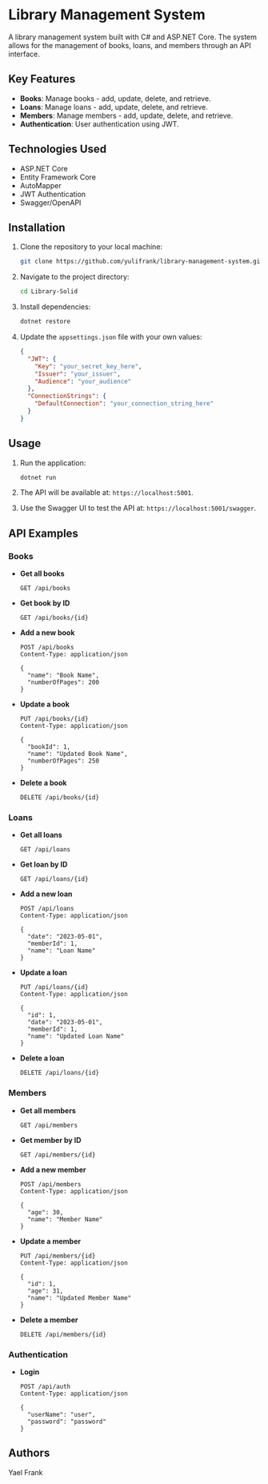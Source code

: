 # Library Management System

A library management system built with C# and ASP.NET Core. The system allows for the management of books, loans, and members through an API interface.

## Key Features

- **Books**: Manage books - add, update, delete, and retrieve.
- **Loans**: Manage loans - add, update, delete, and retrieve.
- **Members**: Manage members - add, update, delete, and retrieve.
- **Authentication**: User authentication using JWT.

## Technologies Used

- ASP.NET Core
- Entity Framework Core
- AutoMapper
- JWT Authentication
- Swagger/OpenAPI

## Installation

1. Clone the repository to your local machine:

    ```sh
    git clone https://github.com/yulifrank/library-management-system.git
    ```

2. Navigate to the project directory:

    ```sh
    cd Library-Solid
    ```

3. Install dependencies:

    ```sh
    dotnet restore
    ```

4. Update the `appsettings.json` file with your own values:

    ```json
    {
      "JWT": {
        "Key": "your_secret_key_here",
        "Issuer": "your_issuer",
        "Audience": "your_audience"
      },
      "ConnectionStrings": {
        "DefaultConnection": "your_connection_string_here"
      }
    }
    ```

## Usage

1. Run the application:

    ```sh
    dotnet run
    ```

2. The API will be available at: `https://localhost:5001`.

3. Use the Swagger UI to test the API at: `https://localhost:5001/swagger`.

## API Examples

### Books

- **Get all books**

    ```http
    GET /api/books
    ```

- **Get book by ID**

    ```http
    GET /api/books/{id}
    ```

- **Add a new book**

    ```http
    POST /api/books
    Content-Type: application/json

    {
      "name": "Book Name",
      "numberOfPages": 200
    }
    ```

- **Update a book**

    ```http
    PUT /api/books/{id}
    Content-Type: application/json

    {
      "bookId": 1,
      "name": "Updated Book Name",
      "numberOfPages": 250
    }
    ```

- **Delete a book**

    ```http
    DELETE /api/books/{id}
    ```

### Loans

- **Get all loans**

    ```http
    GET /api/loans
    ```

- **Get loan by ID**

    ```http
    GET /api/loans/{id}
    ```

- **Add a new loan**

    ```http
    POST /api/loans
    Content-Type: application/json

    {
      "date": "2023-05-01",
      "memberId": 1,
      "name": "Loan Name"
    }
    ```

- **Update a loan**

    ```http
    PUT /api/loans/{id}
    Content-Type: application/json

    {
      "id": 1,
      "date": "2023-05-01",
      "memberId": 1,
      "name": "Updated Loan Name"
    }
    ```

- **Delete a loan**

    ```http
    DELETE /api/loans/{id}
    ```

### Members

- **Get all members**

    ```http
    GET /api/members
    ```

- **Get member by ID**

    ```http
    GET /api/members/{id}
    ```

- **Add a new member**

    ```http
    POST /api/members
    Content-Type: application/json

    {
      "age": 30,
      "name": "Member Name"
    }
    ```

- **Update a member**

    ```http
    PUT /api/members/{id}
    Content-Type: application/json

    {
      "id": 1,
      "age": 31,
      "name": "Updated Member Name"
    }
    ```

- **Delete a member**

    ```http
    DELETE /api/members/{id}
    ```

### Authentication

- **Login**

    ```http
    POST /api/auth
    Content-Type: application/json

    {
      "userName": "user",
      "password": "password"
    }
    ```

## Authors

Yael Frank


